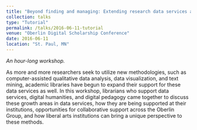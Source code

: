 ```yaml
---
title: "Beyond finding and managing: Extending research data services at liberal arts institutions"
collection: talks
type: "Tutorial"
permalink: /talks/2016-06-11-tutorial
venue: "Oberlin Digital Scholarship Conference"
date: 2016-06-11
location: "St. Paul, MN"
---
```

*An hour-long workshop.*

As more and more researchers seek to utilize new methodologies, such as computer-assisted qualitative data analysis, data visualization, and text mining, academic libraries have begun to expand their support for these data services as well. In this workshop, librarians who support data services, digital humanities, and digital pedagogy came together to discuss these growth areas in data services, how they are being supported at their institutions, opportunities for collaborative support across the Oberlin Group, and how liberal arts institutions can bring a unique perspective to these methods.
